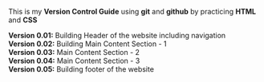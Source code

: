 This is my **Version Control Guide** using **git** and **github** by practicing **HTML** and **CSS**<br>

**Version 0.01:** Building Header of the website including navigation<br>
**Version 0.02:** Building Main Content Section - 1<br>
**Version 0.03:** Main Content Section - 2<br>
**Version 0.04:** Main Content Section - 3<br>
**Version 0.05:** Building footer of the website
